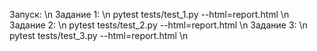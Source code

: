 Запуск: \n
Задание 1: \n
pytest tests/test_1.py --html=report.html \n
Задание 2: \n
pytest tests/test_2.py --html=report.html \n
Задание 3: \n
pytest tests/test_3.py --html=report.html \n

